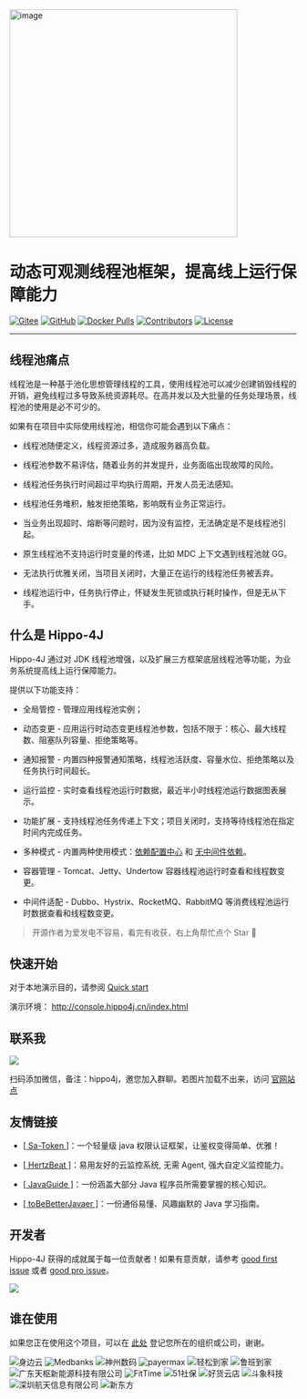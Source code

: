 <img align="center" width="400" alt="image" src="https://user-images.githubusercontent.com/77398366/181906454-b46f6a14-7c2c-4b8f-8b0a-40432521bed8.png">

# 动态可观测线程池框架，提高线上运行保障能力

[![Gitee](https://gitee.com/itmachen/hippo4j/badge/star.svg?theme=gvp)](https://gitee.com/itmachen/hippo4j) [![GitHub](https://img.shields.io/github/stars/opengoofy/hippo4j)](https://github.com/opengoofy/hippo4j) [![Docker Pulls](https://img.shields.io/docker/pulls/hippo4j/hippo4j-server.svg)](https://store.docker.com/community/images/hippo4j/hippo4j-server) [![Contributors](https://img.shields.io/github/contributors/opengoofy/hippo4j?color=3ba272)](https://github.com/opengoofy/hippo4j/graphs/contributors) [![License](https://img.shields.io/github/license/opengoofy/hippo4j?color=5470c6)](https://github.com/opengoofy/hippo4j/blob/develop/LICENSE)

-------

## 线程池痛点

线程池是一种基于池化思想管理线程的工具，使用线程池可以减少创建销毁线程的开销，避免线程过多导致系统资源耗尽。在高并发以及大批量的任务处理场景，线程池的使用是必不可少的。

如果有在项目中实际使用线程池，相信你可能会遇到以下痛点：

- 线程池随便定义，线程资源过多，造成服务器高负载。

- 线程池参数不易评估，随着业务的并发提升，业务面临出现故障的风险。
- 线程池任务执行时间超过平均执行周期，开发人员无法感知。
- 线程池任务堆积，触发拒绝策略，影响既有业务正常运行。
- 当业务出现超时、熔断等问题时，因为没有监控，无法确定是不是线程池引起。
- 原生线程池不支持运行时变量的传递，比如 MDC 上下文遇到线程池就 GG。
- 无法执行优雅关闭，当项目关闭时，大量正在运行的线程池任务被丢弃。
- 线程池运行中，任务执行停止，怀疑发生死锁或执行耗时操作，但是无从下手。

## 什么是 Hippo-4J

Hippo-4J 通过对 JDK 线程池增强，以及扩展三方框架底层线程池等功能，为业务系统提高线上运行保障能力。

提供以下功能支持：

- 全局管控 - 管理应用线程池实例；

- 动态变更 - 应用运行时动态变更线程池参数，包括不限于：核心、最大线程数、阻塞队列容量、拒绝策略等。
- 通知报警 - 内置四种报警通知策略，线程池活跃度、容量水位、拒绝策略以及任务执行时间超长。
- 运行监控 - 实时查看线程池运行时数据，最近半小时线程池运行数据图表展示。
- 功能扩展 - 支持线程池任务传递上下文；项目关闭时，支持等待线程池在指定时间内完成任务。
- 多种模式 - 内置两种使用模式：[依赖配置中心](https://hippo4j.cn/docs/user_docs/getting_started/config/hippo4j-config-start) 和 [无中间件依赖](https://hippo4j.cn/docs/user_docs/getting_started/server/hippo4j-server-start)。
- 容器管理 - Tomcat、Jetty、Undertow 容器线程池运行时查看和线程数变更。
- 中间件适配 - Dubbo、Hystrix、RocketMQ、RabbitMQ 等消费线程池运行时数据查看和线程数变更。

> 开源作者为爱发电不容易，看完有收获，右上角帮忙点个 Star 🤩

## 快速开始

对于本地演示目的，请参阅 [Quick start](https://hippo4j.cn/docs/user_docs/user_guide/quick-start)

演示环境： http://console.hippo4j.cn/index.html

## 联系我

![](https://user-images.githubusercontent.com/77398366/185774220-c11951f9-e130-4d60-8204-afb5c51d4401.png)

扫码添加微信，备注：hippo4j，邀您加入群聊。若图片加载不出来，访问 [官网站点](https://hippo4j.cn/docs/user_docs/other/group)

## 友情链接

- [[ Sa-Token ]](https://github.com/dromara/sa-token)：一个轻量级 java 权限认证框架，让鉴权变得简单、优雅！   

- [[ HertzBeat ]](https://github.com/dromara/hertzbeat)：易用友好的云监控系统, 无需 Agent, 强大自定义监控能力。   

- [[ JavaGuide ]](https://github.com/Snailclimb/JavaGuide)：一份涵盖大部分 Java 程序员所需要掌握的核心知识。

- [[ toBeBetterJavaer ]](https://github.com/itwanger/toBeBetterJavaer)：一份通俗易懂、风趣幽默的 Java 学习指南。

## 开发者

Hippo-4J 获得的成就属于每一位贡献者！如果有意贡献，请参考 [good first issue](https://github.com/opengoofy/hippo4j/issues?q=is%3Aissue+is%3Aopen+label%3A%22good+first+issue%22) 或者 [good pro issue](https://github.com/opengoofy/hippo4j/issues?q=is%3Aissue+is%3Aopen+label%3A%22good+pro+issue%22)。

<a href="https://github.com/opengoofy/hippo4j/graphs/contributors"><img src="https://opencollective.com/hippo4j/contributors.svg?width=890&button=false" /></a>

## 谁在使用

如果您正在使用这个项目，可以在 [此处](https://github.com/opengoofy/hippo4j/issues/13) 登记您所在的组织或公司，谢谢。

![身边云](https://user-images.githubusercontent.com/77398366/189787832-f51d475c-d758-40f2-9812-997637804e6f.png)
![Medbanks](https://user-images.githubusercontent.com/77398366/189787960-16f89af9-a615-4da3-8309-18d0793aed05.png)
![神州数码](https://user-images.githubusercontent.com/77398366/189786973-1a924f41-1558-4b03-acfd-49f279b99ce7.png)
![payermax](https://user-images.githubusercontent.com/77398366/189787071-ccfa45fa-31c0-4a39-9969-9d20d6948a7b.png)
![轻松到家](https://user-images.githubusercontent.com/77398366/189787144-fb6f7c4a-bdd8-4bdf-8ce1-c1e386c7aecd.png)
![鲁班到家](https://user-images.githubusercontent.com/77398366/189787219-09201124-8ac6-496e-b562-9b4eecc11806.png)
![广东天枢新能源科技有限公司](https://user-images.githubusercontent.com/77398366/189787263-d1998874-51ec-42ea-89d8-961cf1c2a557.png)
![FitTime](https://user-images.githubusercontent.com/77398366/189787924-c6f1835c-c81b-403b-a7ec-386c261766a9.png)
![51社保](https://user-images.githubusercontent.com/77398366/189787481-b9eae343-8310-4333-b385-b68e224d1438.png)
![好货云店](https://user-images.githubusercontent.com/77398366/189787520-7ea68573-2232-4ba5-bedc-94754884c75c.png)
![斗象科技](https://user-images.githubusercontent.com/77398366/189788405-ea93d8f0-3c17-49e0-bd96-8fc259d0eb89.png)
![深圳航天信息有限公司](https://user-images.githubusercontent.com/77398366/189787780-7815f0c0-8478-4403-99ec-27fe07537b99.png)
![新东方](https://user-images.githubusercontent.com/77398366/189787802-2bb240bd-307f-4e8d-aaa5-ff71e0d46acc.png)
